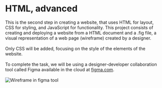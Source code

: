 <h1>HTML, advanced</h1>

This is the second step in creating a website, that uses HTML for layout, CSS for styling, and JavaScript for functionality. This project consists of creating and deploying a website from a HTML document and a .fig file, a visual representation of a web page (wireframe) created by a designer.  <br>
<br>Only CSS will be added, focusing on the style of the elements of the website.   <br><br>
To complete the task, we will be using a designer-developer collaboration tool called Figma available in the cloud at [figma.com](http://figma.com "figma.com").<br><br>
![Wireframe in figma tool](./Figma%20tool.png)